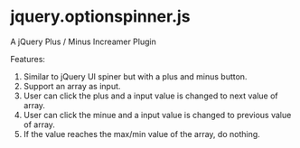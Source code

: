 jquery.optionspinner.js
=======================

A jQuery Plus / Minus Increamer Plugin

Features:

1) Similar to jQuery UI spiner but with a plus and minus button.
2) Support an array as input.
3) User can click the plus and a input value is changed to next value of array.
4) User can click the minue and a input value is changed to previous value of array.
5) If the value reaches the max/min value of the array, do nothing.
